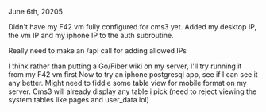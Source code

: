 June 6th, 20205

Didn't have my F42 vm fully configured for cms3 yet.  Added my desktop IP, the vm IP and my iphone IP 
to the auth subroutine.

Really need to make an /api call for adding allowed IPs 

I think rather than putting a Go/Fiber wiki on my server, I'll try running it from my F42 vm first 
Now to try an iphone postgresql app, see if I can see it any better.  Might need to fiddle some table 
view for mobile format on my server.  Cms3 will already display any table i pick (need to reject viewing
the system tables like pages and user_data lol)
